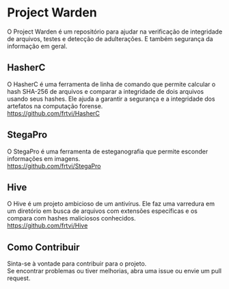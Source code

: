 # Project Warden

O Project Warden é um repositório para ajudar na verificação de integridade de arquivos, testes e detecção de adulterações. E também segurança da informação em geral.

## HasherC
O HasherC é uma ferramenta de linha de comando que permite calcular o hash SHA-256 de arquivos e comparar a integridade de dois arquivos usando seus hashes. Ele ajuda a garantir a segurança e a integridade dos artefatos na computação forense.<br>
https://github.com/frtvi/HasherC

## StegaPro
O StegaPro é uma ferramenta de esteganografia que permite esconder informações em imagens.<br>
https://github.com/frtvi/StegaPro

## Hive
O Hive é um projeto ambicioso de um antivírus. Ele faz uma varredura em um diretório em busca de arquivos com extensões específicas e os compara com hashes maliciosos conhecidos.<br>
https://github.com/frtvi/Hive

## Como Contribuir
Sinta-se à vontade para contribuir para o projeto.<br>Se encontrar problemas ou tiver melhorias, abra uma issue ou envie um pull request.
